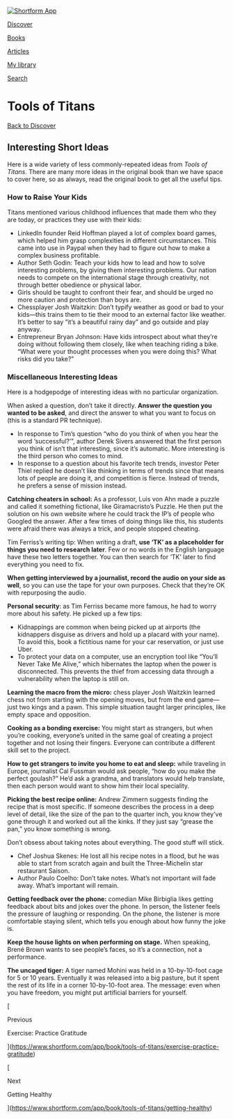 [![Shortform App](https://www.shortform.com/img/logo.36a2399e.svg)](https://www.shortform.com/app)

[Discover](https://www.shortform.com/app)

[Books](https://www.shortform.com/app/books)

[Articles](https://www.shortform.com/app/articles)

[My library](https://www.shortform.com/app/library)

[Search](https://www.shortform.com/app/search)

# Tools of Titans

[Back to Discover](https://www.shortform.com/app)

## Interesting Short Ideas

Here is a wide variety of less commonly-repeated ideas from _Tools of Titans_. There are many more ideas in the original book than we have space to cover here, so as always, read the original book to get all the useful tips.

### How to Raise Your Kids

Titans mentioned various childhood influences that made them who they are today, or practices they use with their kids:

- LinkedIn founder Reid Hoffman played a lot of complex board games, which helped him grasp complexities in different circumstances. This came into use in Paypal when they had to figure out how to make a complex business profitable.
- Author Seth Godin: Teach your kids how to lead and how to solve interesting problems, by giving them interesting problems. Our nation needs to compete on the international stage through creativity, not through better obedience or physical labor.
- Girls should be taught to confront their fear, and should be urged no more caution and protection than boys are.
- Chessplayer Josh Waitzkin: Don’t typify weather as good or bad to your kids—this trains them to tie their mood to an external factor like weather. It’s better to say “it’s a beautiful rainy day” and go outside and play anyway.
- Entrepreneur Bryan Johnson: Have kids introspect about what they’re doing without following them closely, like when teaching riding a bike. “What were your thought processes when you were doing this? What risks did you take?”

### Miscellaneous Interesting Ideas

Here is a hodgepodge of interesting ideas with no particular organization.

When asked a question, don’t take it directly. **Answer the question you wanted to be asked**, and direct the answer to what you want to focus on (this is a standard PR technique).

- In response to Tim’s question “who do you think of when you hear the word ‘successful?’”, author Derek Sivers answered that the first person you think of isn’t that interesting, since it’s automatic. More interesting is the third person who comes to mind.
- In response to a question about his favorite tech trends, investor Peter Thiel replied he doesn’t like thinking in terms of trends since that means lots of people are doing it, and competition is fierce. Instead of trends, he prefers a sense of mission instead.

**Catching cheaters in school:** As a professor, Luis von Ahn made a puzzle and called it something fictional, like Giramacristo’s Puzzle. He then put the solution on his own website where he could track the IP’s of people who Googled the answer. After a few times of doing things like this, his students were afraid there was always a trick, and people stopped cheating.

Tim Ferriss’s writing tip: When writing a draft, **use ‘TK’ as a placeholder for things you need to research later**. Few or no words in the English language have these two letters together. You can then search for ‘TK’ later to find everything you need to fix.

**When getting interviewed by a journalist, record the audio on your side as well**, so you can use the tape for your own purposes. Check that they’re OK with repurposing the audio.

**Personal security**: as Tim Ferriss became more famous, he had to worry more about his safety. He picked up a few tips:

- Kidnappings are common when being picked up at airports (the kidnappers disguise as drivers and hold up a placard with your name). To avoid this, book a fictitious name for your car reservation, or just use Uber.
- To protect your data on a computer, use an encryption tool like “You’ll Never Take Me Alive,” which hibernates the laptop when the power is disconnected. This prevents the thief from accessing data through a vulnerability when the laptop is still on.

**Learning the macro from the micro:** chess player Josh Waitzkin learned chess not from starting with the opening moves, but from the end game—just two kings and a pawn. This simple situation taught larger principles, like empty space and opposition.

**Cooking as a bonding exercise:** You might start as strangers, but when you’re cooking, everyone’s united in the same goal of creating a project together and not losing their fingers. Everyone can contribute a different skill set to the project.

**How to get strangers to invite you home to eat and sleep:** while traveling in Europe, journalist Cal Fussman would ask people, “how do you make the perfect goulash?” He’d ask a grandma, and translators would help translate, then each person would want to show him their local speciality.

**Picking the best recipe online:** Andrew Zimmern suggests finding the recipe that is most specific. If someone describes the process in a deep level of detail, like the size of the pan to the quarter inch, you know they’ve gone through it and worked out all the kinks. If they just say “grease the pan,” you know something is wrong.

Don’t obsess about taking notes about everything. The good stuff will stick.

- Chef Joshua Skenes: He lost all his recipe notes in a flood, but he was able to start from scratch again and built the Three-Michelin star restaurant Saison.
- Author Paulo Coelho: Don’t take notes. What’s not important will fade away. What’s important will remain.

**Getting feedback over the phone:** comedian Mike Birbiglia likes getting feedback about bits and jokes over the phone. In person, the listener feels the pressure of laughing or responding. On the phone, the listener is more comfortable staying silent, which tells you enough about how funny the joke is.

**Keep the house lights on when performing on stage.** When speaking, Brené Brown wants to see people’s faces, so it’s a connection, not a performance.

**The uncaged tiger:** A tiger named Mohini was held in a 10-by-10-foot cage for 5 or 10 years. Eventually it was released into a big pasture, but it spent the rest of its life in a corner 10-by-10-foot area. The message: even when you have freedom, you might put artificial barriers for yourself. 

[

Previous

Exercise: Practice Gratitude

](https://www.shortform.com/app/book/tools-of-titans/exercise-practice-gratitude)

[

Next

Getting Healthy

](https://www.shortform.com/app/book/tools-of-titans/getting-healthy)